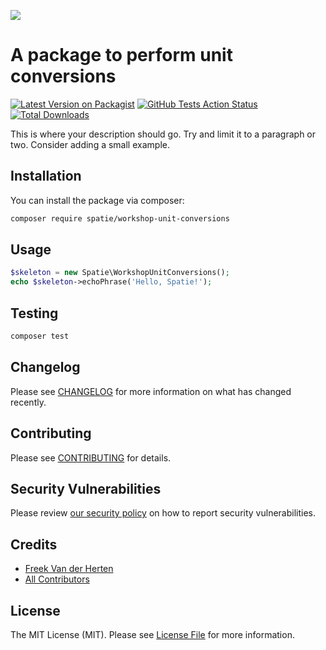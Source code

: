 
[<img src="https://github-ads.s3.eu-central-1.amazonaws.com/support-ukraine.svg?t=1" />](https://supportukrainenow.org)

# A package to perform unit conversions

[![Latest Version on Packagist](https://img.shields.io/packagist/v/spatie/workshop-unit-conversions.svg?style=flat-square)](https://packagist.org/packages/spatie/workshop-unit-conversions)
[![GitHub Tests Action Status](https://img.shields.io/github/workflow/status/spatie/workshop-unit-conversions/Tests?label=tests)](https://github.com/spatie/workshop-unit-conversions/actions?query=workflow%3ATests+branch%3Amaster)
[![Total Downloads](https://img.shields.io/packagist/dt/spatie/workshop-unit-conversions.svg?style=flat-square)](https://packagist.org/packages/spatie/workshop-unit-conversions)


This is where your description should go. Try and limit it to a paragraph or two. Consider adding a small example.

## Installation

You can install the package via composer:

```bash
composer require spatie/workshop-unit-conversions
```

## Usage

```php
$skeleton = new Spatie\WorkshopUnitConversions();
echo $skeleton->echoPhrase('Hello, Spatie!');
```

## Testing

```bash
composer test
```

## Changelog

Please see [CHANGELOG](CHANGELOG.md) for more information on what has changed recently.

## Contributing

Please see [CONTRIBUTING](.github/CONTRIBUTING.md) for details.

## Security Vulnerabilities

Please review [our security policy](../../security/policy) on how to report security vulnerabilities.

## Credits

- [Freek Van der Herten](https://github.com/freekmurze)
- [All Contributors](../../contributors)

## License

The MIT License (MIT). Please see [License File](LICENSE.md) for more information.
